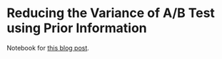 # Reducing the Variance of A/B Test using Prior Information

Notebook for [this blog post](http://www.degeneratestate.org/posts/2018/Jan/04/reducing-the-variance-of-ab-test-using-prior-information/).
